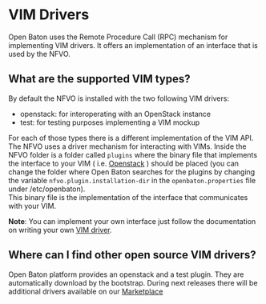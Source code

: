 # VIM Drivers

Open Baton uses the Remote Procedure Call (RPC) mechanism for implementing VIM drivers. It offers an implementation of an interface that is used by the NFVO. 

## What are the supported VIM types?

By default the NFVO is installed with the two following VIM drivers: 

* openstack: for interoperating with an OpenStack instance
* test: for testing purposes implementing a VIM mockup

For each of those types there is a different implementation of the VIM API. The NFVO uses a driver mechanism for interacting with VIMs. Inside the NFVO folder is a folder called `plugins` where the binary file that implements the interface to your VIM ( i.e. [Openstack][openstack-link] ) should be placed (you can change the folder where Open Baton searches for the plugins by changing the variable `nfvo.plugin.installation-dir` in the `openbaton.properties` file under /etc/openbaton).  
This binary file is the implementation of the interface that communicates with your VIM.

**Note**: You can implement your own interface just follow the documentation on writing your own [VIM driver][vim-driver].

## Where can I find other open source VIM drivers?

Open Baton platform provides an openstack and a test plugin. They are automatically download by the bootstrap. During next releases there will be additional drivers available on our [Marketplace][marketplace-drivers]

[marketplace-drivers]: http://marketplace.openbaton.org:8082/#/
[openstack-link]:https://www.openstack.org/
[vim-driver]:vim-driver-create.md
